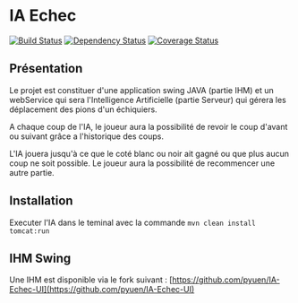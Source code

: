 # IA Echec
[![Build Status](https://travis-ci.org/ctesniere/IA-Echec.png?branch=master)](https://travis-ci.org/ctesniere/IA-Echec)
[![Dependency Status](https://gemnasium.com/ctesniere/IA-Echec.png)](https://gemnasium.com/ctesniere/IA-Echec)
[![Coverage Status](https://coveralls.io/repos/ctesniere/IA-Echec/badge.png)](https://coveralls.io/r/ctesniere/IA-Echec)

## Présentation

Le projet est constituer d'une application swing JAVA (partie IHM) et un webService qui sera l'Intelligence Artificielle (partie Serveur) qui gérera les déplacement des pions d'un échiquiers.
  
A chaque coup de l'IA, le joueur aura la possibilité de revoir le coup d'avant ou suivant grâce a l'historique des coups.
  
L'IA jouera jusqu'à ce que le coté blanc ou noir ait gagné ou que plus aucun coup ne soit possible. Le joueur aura la possibilité de recommencer une autre partie. 

## Installation

Executer l'IA dans le teminal avec la commande ``mvn clean install tomcat:run``

## IHM Swing

Une IHM est disponible via le fork suivant : [https://github.com/pyuen/IA-Echec-UI](https://github.com/pyuen/IA-Echec-UI)
